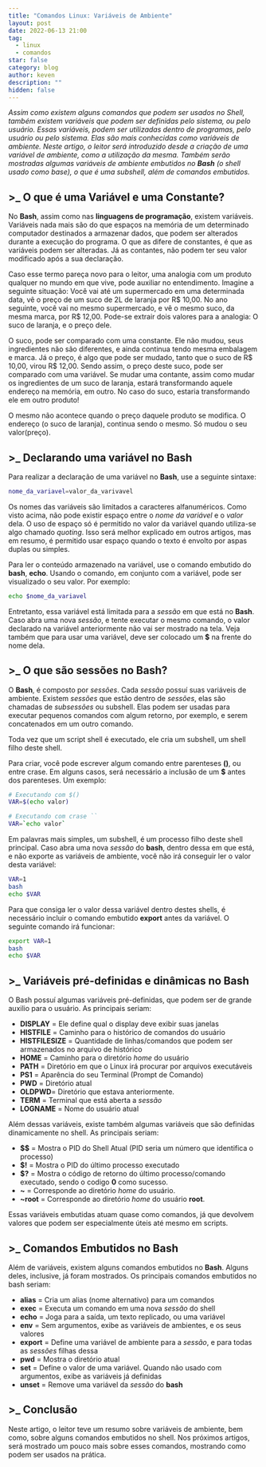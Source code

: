 ```yaml
---
title: "Comandos Linux: Variáveis de Ambiente"
layout: post
date: 2022-06-13 21:00
tag:
  - linux
  - comandos
star: false
category: blog
author: keven
description: ""
hidden: false
---
```


_Assim como existem alguns comandos que podem ser usados no Shell, também existem variáveis que podem ser definidas pelo sistema, ou pelo usuário. Essas variáveis, podem ser utilizadas dentro de programas, pelo usuário ou pelo sistema. Elas são mais conhecidas como variáveis de ambiente. Neste artigo, o leitor será introduzido desde a criação de uma variável de ambiente, como a utilização da mesma. Também serão mostradas algumas variáveis de ambiente embutidos no **Bash** (o shell usado como base), o que é uma subshell, além de comandos embutidos._

## >_ O que é uma Variável e uma Constante?
No **Bash**, assim como nas **linguagens de programação**, existem variáveis. Variáveis nada mais são do que espaços na memória de um determinado computador destinados a armazenar dados, que podem ser alterados durante a execução do programa. O que as difere de constantes, é que as variáveis podem ser alteradas. Já as contantes, não podem ter seu valor modificado após a sua declaração.

Caso esse termo pareça novo para o leitor, uma analogia com um produto qualquer no mundo em que vive, pode auxiliar no entendimento. Imagine a seguinte situação: Você vai até um supermercado em uma determinada data, vê o preço de um suco de 2L de laranja por R$ 10,00. No ano seguinte, você vai no mesmo supermercado, e vê o mesmo suco, da mesma marca, por R$ 12,00. Pode-se extrair dois valores para a analogia: O suco de laranja, e o preço dele.

O suco, pode ser comparado com uma constante. Ele não mudou, seus ingredientes não são diferentes, e ainda continua tendo mesma embalagem e marca. Já o preço, é algo que pode ser mudado, tanto que o suco de R$ 10,00, virou R$ 12,00. Sendo assim, o preço deste suco, pode ser comparado com uma variável. Se mudar uma contante, assim como mudar os ingredientes de um suco de laranja, estará transformando aquele endereço na memória, em outro. No caso do suco, estaria transformando ele em outro produto!

O mesmo não acontece quando o preço daquele produto se modifica. O endereço (o suco de laranja), continua sendo o mesmo. Só mudou o seu valor(preço).

## >_ Declarando uma variável no Bash
Para realizar a declaração de uma variável no **Bash**, use a seguinte sintaxe:
```bash
nome_da_variavel=valor_da_varivavel
```
Os nomes das variáveis são limitados a caracteres alfanuméricos. Como visto acima, não pode existir espaço entre o *nome da variável* e o *valor* dela. O uso de espaço só é permitido no valor da variável quando utiliza-se algo chamado *quoting*. Isso será melhor explicado em outros artigos, mas em resumo, é permitido usar espaço quando o texto é envolto por aspas duplas ou simples.

Para ler o conteúdo armazenado na variável, use o comando embutido do **bash**, **echo**. Usando o comando, em conjunto com a variável, pode ser visualizado o seu valor. Por exemplo: 
```bash
echo $nome_da_variavel
```

Entretanto, essa variável está limitada para a *sessão* em que está no **Bash**. Caso abra uma nova *sessão*, e tente executar o mesmo comando, o valor declarado na variável anteriormente não vai ser mostrado na tela. Veja também que para usar uma variável, deve ser colocado um **$** na frente do nome dela.

## >_ O que são sessões no Bash?
O **Bash**, é composto por *sessões*. Cada *sessão* possuí suas variáveis de ambiente. Existem *sessões* que estão dentro de *sessões*, elas são chamadas de *subsessões* ou subshell. Elas podem ser usadas para executar pequenos comandos com algum retorno, por exemplo, e serem concatenados em um outro comando.

Toda vez que um script shell é executado, ele cria um subshell, um shell filho deste shell.

Para criar, você pode escrever algum comando entre parenteses **()**, ou entre crase. Em alguns casos, será necessário a inclusão de um **$** antes dos parenteses. Um exemplo:

```bash
# Executando com $()
VAR=$(echo valor)
```

```bash
# Executando com crase ``
VAR=`echo valor`
```

Em palavras mais simples, um subshell, é um processo filho deste shell principal. Caso abra uma nova *sessão* do **bash**, dentro dessa em que está, e não exporte as variáveis de ambiente, você não irá conseguir ler o valor desta variável:

```bash
VAR=1
bash
echo $VAR
```

Para que consiga ler o valor dessa variável dentro destes shells, é necessário incluir o comando embutido **export** antes da variável. O seguinte comando irá funcionar:

```bash
export VAR=1
bash
echo $VAR
```

## >_ Variáveis pré-definidas e dinâmicas no Bash
O Bash possuí algumas variáveis pré-definidas, que podem ser de grande auxilio para o usuário. As principais seriam:
- **DISPLAY** = Ele define qual o display deve exibir suas janelas
- **HISTFILE** = Caminho para o histórico de comandos do usuário
- **HISTFILESIZE** = Quantidade de linhas/comandos que podem ser armazenados no arquivo de histórico
- **HOME** = Caminho para o diretório *home* do usuário
- **PATH** = Diretório em que o Linux irá procurar por arquivos executáveis
- **PS1** = Aparência do seu Terminal (Prompt de Comando)
- **PWD** = Diretório atual
- **OLDPWD**= Diretório que estava anteriormente.
- **TERM** = Terminal que está aberta a *sessão*
- **LOGNAME** = Nome do usuário atual

Além dessas variáveis, existe também algumas variáveis que são definidas dinamicamente no shell. As principais seriam:
- **$$** = Mostra o PID do Shell Atual (PID seria um número que identifica o processo)
- **$!** = Mostra o PID do último processo executado
- **$?** = Mostra o código de retorno do último processo/comando executado, sendo o codigo **0** como sucesso.
- **~** = Corresponde ao diretório *home* do usuário.
- **~root** = Corresponde ao diretório *home* do usuário **root**.

Essas variáveis embutidas atuam quase como comandos, já que devolvem valores que podem ser especialmente úteis até mesmo em scripts. 

## >_ Comandos Embutidos no Bash

Além de variáveis, existem alguns comandos embutidos no **Bash**. Alguns deles, inclusive, já foram mostrados. Os principais comandos embutidos no bash seriam:
- **alias** = Cria um alias (nome alternativo) para um comandos
- **exec** = Executa um comando em uma nova *sessão* do shell
- **echo** = Joga para a saída, um texto replicado, ou uma variável
- **env** = Sem argumentos, exibe as variáveis de ambientes, e os seus valores 
- **export** = Define uma variável de ambiente para a *sessão*, e para todas as *sessões* filhas dessa
- **pwd** = Mostra o diretório atual
- **set** = Define o valor de uma variável. Quando não usado com argumentos, exibe as variáveis já definidas
- **unset** = Remove uma variável da *sessão* do **bash**

## >_ Conclusão
Neste artigo, o leitor teve um resumo sobre variáveis de ambiente, bem como, sobre alguns comandos embutidos no shell. Nos próximos artigos, será mostrado um pouco mais sobre esses comandos, mostrando como podem ser usados na prática.

<div class="breaker"></div>
